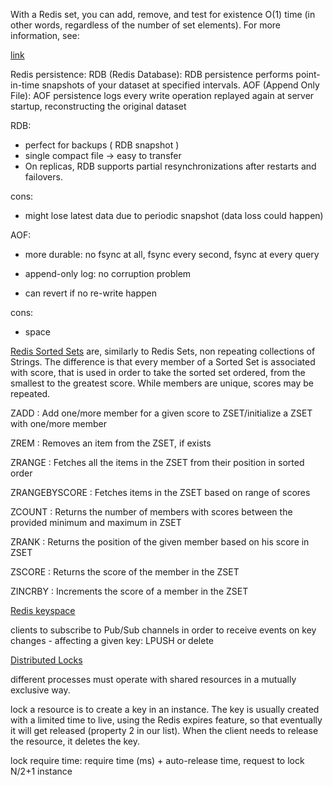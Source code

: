 With a Redis set, you can add, remove, and test for existence O(1) time (in other words, regardless of the number of set elements). For more information, see:

[link](https://redis.io/docs/management/persistence/)

Redis persistence:
RDB (Redis Database): RDB persistence performs point-in-time snapshots of your dataset at specified intervals.
AOF (Append Only File): AOF persistence logs every write operation
replayed again at server startup, reconstructing the original dataset

RDB:
- perfect for backups ( RDB snapshot )
- single compact file  -> easy to transfer
- On replicas, RDB supports partial resynchronizations after restarts and failovers.

cons:
- might lose latest data due to periodic snapshot (data loss could happen)



AOF:
- more durable:  no fsync at all, fsync every second, fsync at every query

-  append-only log: no corruption problem

- can revert if no re-write happen

cons:
- space


[Redis Sorted Sets](https://medium.com/@sandeep4.verma/building-real-time-leaderboard-with-redis-82c98aa47b9f) are, similarly to Redis Sets, non repeating collections of Strings. The difference is that every member of a Sorted Set is associated with score, that is used in order to take the sorted set ordered, from the smallest to the greatest score. While members are unique, scores may be repeated.


ZADD : Add one/more member for a given score to ZSET/initialize a ZSET with one/more member

ZREM : Removes an item from the ZSET, if exists

ZRANGE : Fetches all the items in the ZSET from their position in sorted order

ZRANGEBYSCORE : Fetches items in the ZSET based on range of scores

ZCOUNT : Returns the number of members with scores between the provided minimum and maximum in ZSET

ZRANK : Returns the position of the given member based on his score in ZSET

ZSCORE : Returns the score of the member in the ZSET

ZINCRBY : Increments the score of a member in the ZSET


[Redis keyspace](https://redis.io/docs/manual/keyspace-notifications/)

 clients to subscribe to Pub/Sub channels in order to receive events on key changes - affecting a given key: LPUSH or delete


[Distributed Locks](https://redis.io/docs/manual/patterns/distributed-locks/)

 different processes must operate with shared resources in a mutually exclusive way.


 lock a resource is to create a key in an instance. The key is usually created with a limited time to live, using the Redis expires feature, so that eventually it will get released (property 2 in our list). When the client needs to release the resource, it deletes the key.

 lock require time: require time (ms) + auto-release time, request to  lock N/2+1 instance